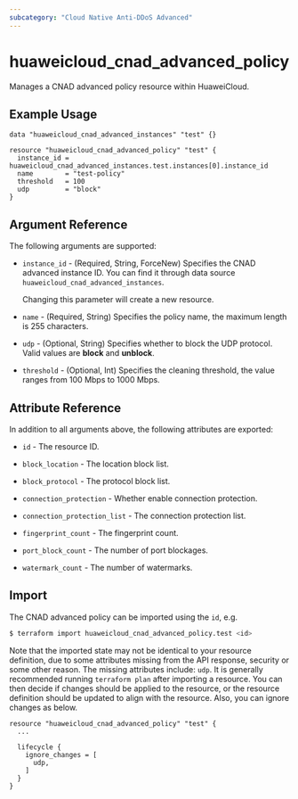```yaml
---
subcategory: "Cloud Native Anti-DDoS Advanced"
---
```


# huaweicloud_cnad_advanced_policy

Manages a CNAD advanced policy resource within HuaweiCloud.

## Example Usage

```hcl
data "huaweicloud_cnad_advanced_instances" "test" {}

resource "huaweicloud_cnad_advanced_policy" "test" {
  instance_id = huaweicloud_cnad_advanced_instances.test.instances[0].instance_id
  name        = "test-policy"
  threshold   = 100
  udp         = "block"
}
```

## Argument Reference

The following arguments are supported:

* `instance_id` - (Required, String, ForceNew) Specifies the CNAD advanced instance ID.
  You can find it through data source `huaweicloud_cnad_advanced_instances`.

  Changing this parameter will create a new resource.

* `name` - (Required, String) Specifies the policy name, the maximum length is 255 characters.

* `udp` - (Optional, String) Specifies whether to block the UDP protocol. Valid values are **block** and **unblock**.

* `threshold` - (Optional, Int) Specifies the cleaning threshold, the value ranges from 100 Mbps to 1000 Mbps.

## Attribute Reference

In addition to all arguments above, the following attributes are exported:

* `id` - The resource ID.

* `block_location` - The location block list.

* `block_protocol` - The protocol block list.

* `connection_protection` - Whether enable connection protection.

* `connection_protection_list` - The connection protection list.

* `fingerprint_count` - The fingerprint count.

* `port_block_count` - The number of port blockages.

* `watermark_count` - The number of watermarks.

## Import

The CNAD advanced policy can be imported using the `id`, e.g.

```bash
$ terraform import huaweicloud_cnad_advanced_policy.test <id>
```

Note that the imported state may not be identical to your resource definition, due to some attributes missing from the
API response, security or some other reason. The missing attributes include: `udp`.
It is generally recommended running `terraform plan` after importing a resource.
You can then decide if changes should be applied to the resource, or the resource definition should be updated to align
with the resource. Also, you can ignore changes as below.

```hcl
resource "huaweicloud_cnad_advanced_policy" "test" {
  ...
  
  lifecycle {
    ignore_changes = [
      udp,
    ]
  }
}
```
